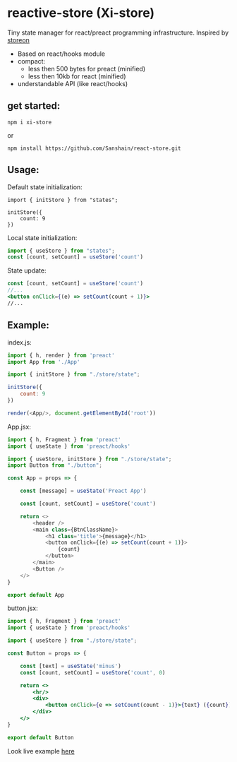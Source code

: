 # reactive-store (Xi-store)

Tiny state manager for react/preact programming infrastructure. Inspired by [storeon](https://github.com/storeon/storeon)

- Based on react/hooks module
- compact: 
  - less then 500 bytes for preact (minified)
  - less then 10kb for react (minified)
- understandable API (like react/hooks)
  
  
 ## get started: 

```
npm i xi-store
```

or

```
npm install https://github.com/Sanshain/react-store.git
```

## Usage:

Default state initialization:

```
import { initStore } from "states";

initStore({
	count: 9
})
```

Local state initialization: 

```js
import { useStore } from "states";
const [count, setCount] = useStore('count')
```

State update:

```jsx
const [count, setCount] = useStore('count')
//...
<button onClick={(e) => setCount(count + 1)}>
//...
```

## Example:

index.js:

```js
import { h, render } from 'preact'
import App from './App'

import { initStore } from "./store/state";

initStore({
	count: 9
})

render(<App/>, document.getElementById('root'))
```

App.jsx:

```js
import { h, Fragment } from 'preact' 
import { useState } from 'preact/hooks'

import { useStore, initStore } from "./store/state";
import Button from "./button";

const App = props => {

	const [message] = useState('Preact App')

	const [count, setCount] = useStore('count')

	return <>
		<header />
		<main class={BtnClassName}>
			<h1 class='title'>{message}</h1>
			<button onClick={(e) => setCount(count + 1)}>
				{count}
			</button>
		</main>
		<Button />		
	</>
}

export default App
```

button.jsx:

```jsx
import { h, Fragment } from 'preact'
import { useState } from 'preact/hooks'

import { useStore } from "./store/state";

const Button = props => {

	const [text] = useState('minus')
	const [count, setCount] = useStore('count', 0)

	return <>
		<hr/>
		<div>
			<button onClick={e => setCount(count - 1)}>{text} ({count})</button>
		</div>
	</>
}

export default Button
```
 
Look live example   [here](https://sanshain.github.io/reactive-store/examples/index.html)
